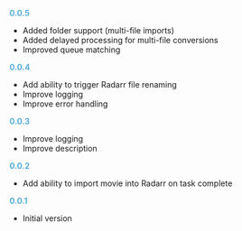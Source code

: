 
**<span style="color:#56adda">0.0.5</span>**
- Added folder support (multi-file imports)
- Added delayed processing for multi-file conversions
- Improved queue matching

**<span style="color:#56adda">0.0.4</span>**
- Add ability to trigger Radarr file renaming
- Improve logging
- Improve error handling

**<span style="color:#56adda">0.0.3</span>**
- Improve logging
- Improve description

**<span style="color:#56adda">0.0.2</span>**
- Add ability to import movie into Radarr on task complete

**<span style="color:#56adda">0.0.1</span>**
- Initial version
